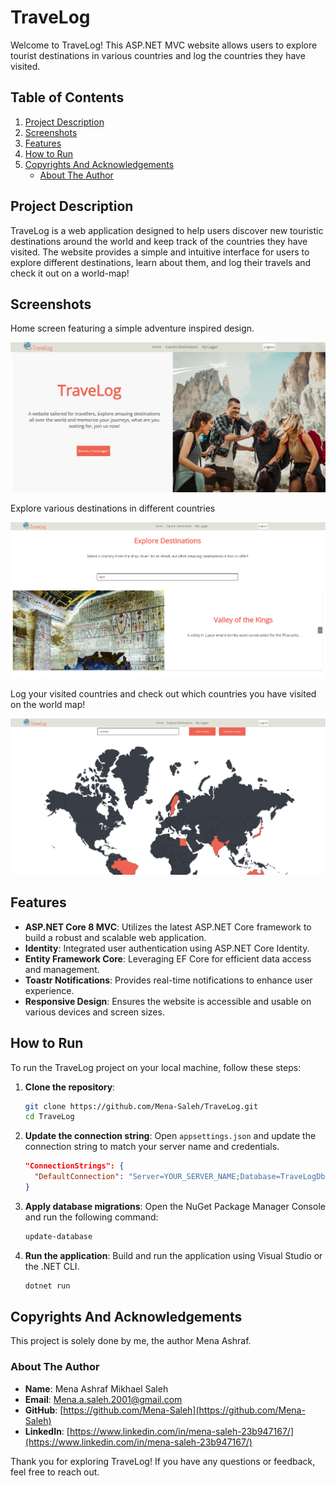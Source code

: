 # TraveLog

Welcome to TraveLog! This ASP.NET MVC website allows users to explore tourist destinations in various countries and log the countries they have visited.

## Table of Contents

1. [Project Description](#project-description)
2. [Screenshots](#screenshots)
3. [Features](#features)
4. [How to Run](#how-to-run)
5. [Copyrights And Acknowledgements](#copyrights-and-acknowledgements)
   - [About The Author](#about-the-author)

## Project Description

TraveLog is a web application designed to help users discover new touristic destinations around the world and keep track of the countries they have visited. The website provides a simple and intuitive interface for users to explore different destinations, learn about them, and log their travels and check it out on a world-map!

## Screenshots

Home screen featuring a simple adventure inspired design.

![Home Page](Screenshots/1.png)

Explore various destinations in different countries

![Explore Page](Screenshots/2.png)

Log your visited countries and check out which countries you have visited on the world map!

![Logger Page](Screenshots/3.png)

## Features

- **ASP.NET Core 8 MVC**: Utilizes the latest ASP.NET Core framework to build a robust and scalable web application.
- **Identity**: Integrated user authentication using ASP.NET Core Identity.
- **Entity Framework Core**: Leveraging EF Core for efficient data access and management.
- **Toastr Notifications**: Provides real-time notifications to enhance user experience.
- **Responsive Design**: Ensures the website is accessible and usable on various devices and screen sizes.

## How to Run

To run the TraveLog project on your local machine, follow these steps:

1. **Clone the repository**:

   ```sh
   git clone https://github.com/Mena-Saleh/TraveLog.git
   cd TraveLog
   ```

2. **Update the connection string**:
   Open `appsettings.json` and update the connection string to match your server name and credentials.

   ```json
   "ConnectionStrings": {
     "DefaultConnection": "Server=YOUR_SERVER_NAME;Database=TraveLogDb;User Id=YOUR_USERNAME;Password=YOUR_PASSWORD;"
   }
   ```

3. **Apply database migrations**:
   Open the NuGet Package Manager Console and run the following command:

   ```sh
   update-database
   ```

4. **Run the application**:
   Build and run the application using Visual Studio or the .NET CLI.

   ```sh
   dotnet run
   ```

## Copyrights And Acknowledgements

This project is solely done by me, the author Mena Ashraf.

### About The Author

- **Name**: Mena Ashraf Mikhael Saleh
- **Email**: [Mena.a.saleh.2001@gmail.com](mailto:Mena.a.saleh.2001@gmail.com)
- **GitHub**: [https://github.com/Mena-Saleh](https://github.com/Mena-Saleh)
- **LinkedIn**: [https://www.linkedin.com/in/mena-saleh-23b947167/](https://www.linkedin.com/in/mena-saleh-23b947167/)

Thank you for exploring TraveLog! If you have any questions or feedback, feel free to reach out.
